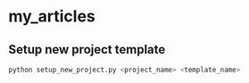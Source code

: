 # my_articles

## Setup new project template
```bash
python setup_new_project.py <project_name> <template_name>
```